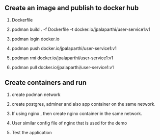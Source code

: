 ## Create an image and publish to docker hub

1. Dockerfile 

2. podman build . -f Dockerfile -t docker.io/jpalaparthi/user-service1:v1

3. podman login docker.io

4. podman push docker.io/jpalaparthi/user-service1:v1

5. podman rmi docker.io/jpalaparthi/user-service1:v1

6. podman pull docker.io/jpalaparthi/user-service1:v1

## Create containers and run 

1. create podman network 

2. create postgres, adminer and also app container on the same network.

3. If using nginx , then create nginx container in the same network.

4. User similar config file of nginx that is used for the demo

5. Test the application